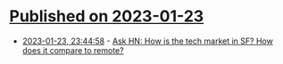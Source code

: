# [Published on 2023-01-23](index.md)

* [2023-01-23, 23:44:58](https://news.ycombinator.com/item?id=34496794) - [Ask HN: How is the tech market in SF? How does it compare to remote?](https://news.ycombinator.com/item?id=34496794)
